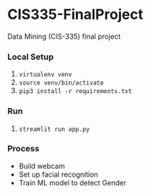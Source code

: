 # CIS335-FinalProject
Data Mining (CIS-335) final project

### Local Setup
1. `virtualenv venv`
2. `source venv/bin/activate`
3. `pip3 install -r requirements.txt`

### Run
1. `streamlit run app.py`


### Process
 - Build webcam
 - Set up facial recognition
 - Train ML model to detect Gender
